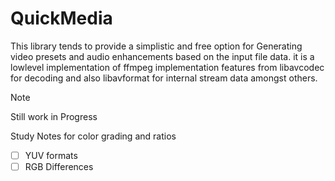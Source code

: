 # QuickMedia

This library tends to provide a simplistic and free option for Generating video presets and audio enhancements based on the input file data. it is a lowlevel implementation of ffmpeg implementation features from libavcodec for decoding and also libavformat for internal stream data amongst others.

>[!NOTE]
> Still work in Progress

Study Notes for color grading and ratios
- [ ] YUV formats
- [ ] RGB Differences